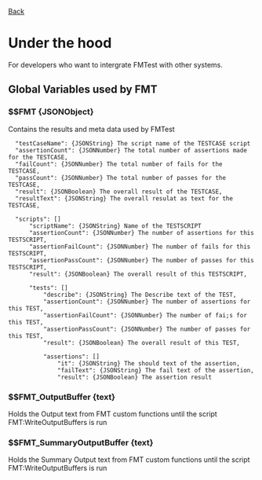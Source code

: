 [Back](Main.md)  

# Under the hood

For developers who want to intergrate FMTest with other systems.  



## Global Variables used by FMT  
### $$FMT {JSONObject}  
Contains the results and meta data used by FMTest  
```
  "testCaseName": {JSONString} The script name of the TESTCASE script
  "assertionCount": {JSONNumber} The total number of assertions made for the TESTCASE,
  "failCount": {JSONNumber} The total number of fails for the TESTCASE,
  "passCount": {JSONNumber} The total number of passes for the TESTCASE,
  "result": {JSONBoolean} The overall result of the TESTCASE,
  "resultText": {JSONString} The overall resulat as text for the TESTCASE,

  "scripts": []
      "scriptName": {JSONString} Name of the TESTSCRIPT
      "assertionCount": {JSONNumber} The number of assertions for this TESTSCRIPT,
      "assertionFailCount": {JSONNumber} The number of fails for this TESTSCRIPT,
      "assertionPassCount": {JSONNumber} The number of passes for this TESTSCRIPT,
      "result": {JSONBoolean} The overall result of this TESTSCRIPT,

      "tests": []
          "describe": {JSONString} The Describe text of the TEST,
          "assertionCount": {JSONNumber} The number of assertions for this TEST,
          "assertionFailCount": {JSONNumber} The number of fai;s for this TEST,
          "assertionPassCount": {JSONNumber} The number of passes for this TEST,
          "result": {JSONBoolean} The overall result of this TEST,

          "assertions": []
              "it": {JSONString} The should text of the assertion,
              "failText": {JSONString} The fail text of the assertion,
              "result": {JSONBoolean} The assertion result
```

### $$FMT_OutputBuffer {text}  
Holds the Output text from FMT custom functions until the script FMT:WriteOutputBuffers is run  

### $$FMT_SummaryOutputBuffer {text}  
Holds the Summary Output text from FMT custom functions until the script FMT:WriteOutputBuffers is run 